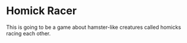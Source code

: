 # Homick Racer

This is going to be a game about hamster-like creatures called homicks racing each other.
